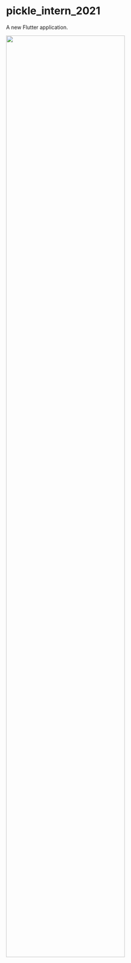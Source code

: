 # pickle_intern_2021

A new Flutter application.

<img width="80%" src="https://github.com/kimyoungmin101/flutter/issues/18"/>



